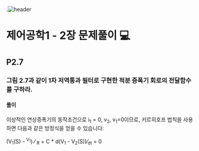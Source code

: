 .![header](https://capsule-render.vercel.app/api?type=wave&color=auto&height=300&section=header&text=Control-Systems-Engineering&fontSize=30)




#  제어공학1 - 2장 문제풀이 :computer: 



## P2.7 
### 그림 2.7과 같이 1차 저역통과 필터로 구현한 적분 증폭기 회로의 전달함수를 구하라.
#### 풀이

이상적인 연상증폭기의 동작조건으로 i<sub>1</sub> = 0, v<sub>2</sub>, v<sub>1</sub>=0이므로, 키르히호프 법칙을 사용하면 다음과 같은 방정식을 얻을 수 있습니다:

(V<sub>1</sub>(S) - <sup>V<sub>1</sub></sup>) &frasl; <sub>R</sub> + C * d(V<sub>1</sub> - V<sub>2</sub>(S))</sup>&frasl;<sub>dt</sub> = 0


